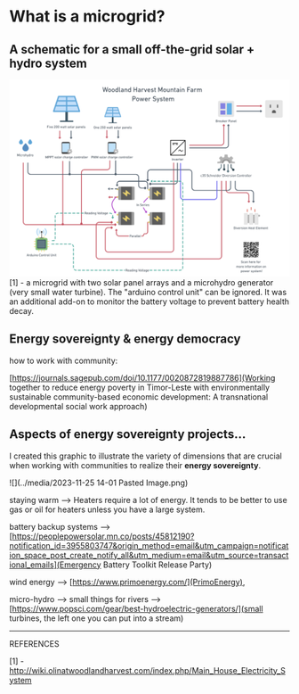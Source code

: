 # What is a microgrid?


## A schematic for a small off-the-grid solar + hydro system
![](../media/cleanshot_2023-11-25-at-13-56-21@2x.png)
[1] - a microgrid with two solar panel arrays and a microhydro generator (very small water turbine). The "arduino control unit" can be ignored. It was an additional add-on to monitor the battery voltage to prevent battery health decay. 

## Energy sovereignty & energy democracy

how to work with community:

[https://journals.sagepub.com/doi/10.1177/0020872819887786](Working together to reduce energy poverty in Timor-Leste with environmentally sustainable community-based economic development: A transnational developmental social work approach)





## Aspects of energy sovereignty projects...
I created this graphic to illustrate the variety of dimensions that are crucial when working with communities to realize their **energy sovereignty**. 

![](../media/2023-11-25 14-01 Pasted Image.png)



staying warm --> Heaters require a lot of energy. It tends to be better to use gas or oil for heaters unless you have a large system. 

battery backup systems --> [https://peoplepowersolar.mn.co/posts/45812190?notification_id=3955803747&origin_method=email&utm_campaign=notification_space_post_create_notify_all&utm_medium=email&utm_source=transactional_emails](Emergency Battery Toolkit Release Party)

wind energy --> [https://www.primoenergy.com/](PrimoEnergy), 

micro-hydro --> small things for rivers --> [https://www.popsci.com/gear/best-hydroelectric-generators/](small turbines, the left one you can put into a stream)



________
REFERENCES

[1] - http://wiki.olinatwoodlandharvest.com/index.php/Main_House_Electricity_System
